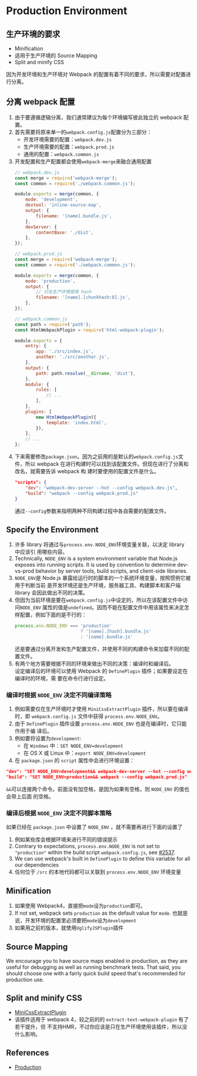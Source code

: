 # Production Environment

## 生产环境的要求
* Minification
* 适用于生产环境的 Source Mapping
* Split and minify CSS

因为开发环境和生产环境对 Webpack 的配置有着不同的要求，所以需要对配置进行分离。


## 分离 webpack 配置
1. 由于要遵循逻辑分离，我们通常建议为每个环境编写彼此独立的 webpack 配置。
2. 首先需要将原来单一的`webpack.config.js`配置分为三部分：
    * 开发环境需要的配置：`webpack.dev.js`
    * 生产环境需要的配置：`webpack.prod.js`
    * 通用的配置：`webpack.common.js`
3. 开发配置和生产配置都会使用`webpack-merge`来融合通用配置
    ```js
    // webpack.dev.js
    const merge = require('webpack-merge');
    const common = require('./webpack.common.js');

    module.exports = merge(common, {
        mode: 'development',
        devtool: 'inline-source-map',
        output: {
            filename: '[name].bundle.js',
        },
        devServer: {
            contentBase: './dist',
        },
    });
    ```
    ```js
    // webpack.prod.js
    const merge = require('webpack-merge');
    const common = require('./webpack.common.js');

    module.exports = merge(common, {
        mode: 'production',
        output: {
            // 只在生产环境使用 hash
            filename: '[name].[chunkhash:8].js',
        },
    });
    ```
    ```js
    // webpack.common.js
    const path = require('path');
    const HtmlWebpackPlugin = require('html-webpack-plugin');

    module.exports = {
        entry: {
            app: './src/index.js',
            another: './src/another.js',
        },
        output: {
            path: path.resolve(__dirname, 'dist'),
        },
        module: {
            rules: [
                // ...
            ],
        },
        plugins: [
            new HtmlWebpackPlugin({
                template: 'index.html',
            }),
        ],
        // ...
    };
    ```
4. 下来需要修改`package.json`。因为之前用的是默认的`webpack.config.js`文件，所以
webpack 在进行构建时可以找到该配置文件。但现在进行了分离和改名，就需要告诉 webpack 构
建时要使用的配置文件是什么。
    ```json
    "scripts": {
        "dev": "webpack-dev-server --hot --config webpack.dev.js",
        "build": "webpack --config webpack.prod.js"
    }
    ```
    通过`--config`参数来指明两种不同构建过程中各自需要的配置文件。



## Specify the Environment
1. 许多 library 将通过与`process.env.NODE_ENV`环境变量关联，以决定 library 中应该引
用哪些内容。
2. Technically, `NODE_ENV` is a system environment variable that Node.js exposes
into running scripts. It is used by convention to determine dev-vs-prod behavior
by server tools, build scripts, and client-side libraries.
3. `NODE_ENV`是 Node.js 暴露给运行时的脚本的一个系统环境变量，按照惯例它被用于判断当前
是开发环境还是生产环境，服务器工具、构建脚本和客户端 library 会因此做出不同的决策。
4. 但因为当前环境是要在`webpack.config.js`中设定的，所以在该配置文件中访问`NODE_ENV`
属性的值是`undefined`。因而不能在配置文件中用该属性来决定怎样配置，例如下面的是不行的：
    ```js
    process.env.NODE_ENV === 'production'
                             ? '[name].[hash].bundle.js'
                             : '[name].bundle.js'
    ```
    还是要通过分离开发和生产配置文件，并使用不同的构建命令来加载不同的配置文件。
3. 有两个地方需要根据不同的环境来做出不同的决策：编译时和编译后。  
设定编译后的环境可以使用 Webpack 的 `DefinePlugin` 插件；如果要设定在编译时的环境，需
要在命令行进行设定。

### 编译时根据 `NODE_ENV` 决定不同编译策略
1. 例如需要仅在生产环境时才使用 `MiniCssExtractPlugin` 插件，所以要在编译时，即
`webpack.config.js` 文件中获得 `process.env.NODE_ENV`。
2. 由于 `DefinePlugin` 插件设置 `process.env.NODE_ENV` 也是在编译时，它只能作用于编
译后。
3. 例如要将设置为`development`:
    * 在 `Windows` 中：`SET NODE_ENV=development`
    * 在 OS X 或 Linux 中：`export NODE_ENV=development`
4. 在 `package.json` 的 `script` 属性中会进行环境设置：
```json
"dev": "SET NODE_ENV=development&& webpack-dev-server --hot --config webpack.dev.js",
"build": "SET NODE_ENV=production&& webpack --config webpack.prod.js"
```
`&&`可以连接两个命令。前面没有加空格，是因为如果有空格，则 `NODE_ENV` 的值也会带上后面
的空格。

### 编译后根据 `NODE_ENV` 决定不同脚本策略
如果已经在 `package.json` 中设置了 `NODE_ENV` ，就不需要再进行下面的设置了  

1. 例如某些库会根据环境来进行不同的错误提示
2. Contrary to expectations, `process.env.NODE_ENV` is not set to `"production"`
 within the build script `webpack.config.js`, see [#2537](https://github.com/webpack/webpack/issues/2537).
3. We can use webpack's built in `DefinePlugin` to define this variable for all
our dependencies
4. 任何位于 `/src` 的本地代码都可以关联到 `process.env.NODE_ENV` 环境变量



## Minification
1. 如果使用 Webpack4，直接把`mode`设为`production`即可。
2. If not set, webpack sets `production` as the default value for `mode`. 也就是
说，开发环境的配置里必须要把`mode`设为`development`
3. 如果用之前的版本，就使用`UglifyJSPlugin`插件


## Source Mapping
We encourage you to have source maps enabled in production, as they are useful
for debugging as well as running benchmark tests. That said, you should choose
one with a fairly quick build speed that's recommended for production use.


## Split and minify CSS
* [MiniCssExtractPlugin](https://webpack.js.org/plugins/mini-css-extract-plugin/)
* 该插件适用于 webpack 4，较之前的的 `extract-text-webpack-plugin` 有了若干提升，但
不支持HMR，不过你应该是只在生产环境使用该插件，所以没什么影响。


## References
* [Production](https://webpack.js.org/guides/production/)
